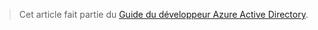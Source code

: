 > Cet article fait partie du [Guide du développeur Azure Active Directory](../articles/active-directory/develop/active-directory-developers-guide.md).
> 
> 



<!--HONumber=Feb17_HO1-->


